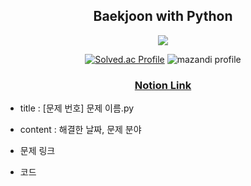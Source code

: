 <div align="center">
 <h2>Baekjoon with Python</h2>
</div>

<div align=center><img src="https://img.shields.io/badge/Python-3776AB?style=flat&logo=python&logoColor=white"/></div>

<div align="center">
 
[![Solved.ac Profile](http://mazassumnida.wtf/api/v2/generate_badge?boj=simple710)](https://solved.ac/profile/simple710)
![mazandi profile](http://mazandi.herokuapp.com/api?handle=simple710&theme=cold)
</div>
<div align="center"/>
 <h3><a href="https://www.notion.so/simple710/50664a97602f4eccb218ce5d7cf0e974?v=1882e19af90f4a96b0c560fc08762a29&pvs=4">Notion Link</a></h3>
</div>



- title : [문제 번호] 문제 이름.py


- content : 해결한 날짜, 문제 분야


- 문제 링크


- 코드
